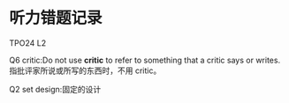 # 听力错题记录

TPO24 L2

Q6 critic:Do not use **critic** to refer to something that a critic says or writes. 指批评家所说或所写的东西时，不用 critic。 

Q2 set design:固定的设计